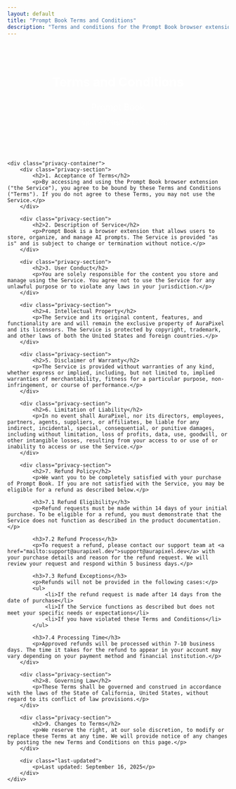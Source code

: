 ```yaml
---
layout: default
title: "Prompt Book Terms and Conditions"
description: "Terms and conditions for the Prompt Book browser extension."
---
```


<main>
    <div class="privacy-header">
        <h1>Terms and Conditions</h1>
        <h2 class="product-subtitle">Prompt Book</h2>
        <p class="subtitle">Last updated: September 16, 2025</p>
    </div>
    
    <div class="privacy-container">
        <div class="privacy-section">
            <h2>1. Acceptance of Terms</h2>
            <p>By accessing and using the Prompt Book browser extension ("the Service"), you agree to be bound by these Terms and Conditions ("Terms"). If you do not agree to these Terms, you may not use the Service.</p>
        </div>

        <div class="privacy-section">
            <h2>2. Description of Service</h2>
            <p>Prompt Book is a browser extension that allows users to store, organize, and manage AI prompts. The Service is provided "as is" and is subject to change or termination without notice.</p>
        </div>

        <div class="privacy-section">
            <h2>3. User Conduct</h2>
            <p>You are solely responsible for the content you store and manage using the Service. You agree not to use the Service for any unlawful purpose or to violate any laws in your jurisdiction.</p>
        </div>

        <div class="privacy-section">
            <h2>4. Intellectual Property</h2>
            <p>The Service and its original content, features, and functionality are and will remain the exclusive property of AuraPixel and its licensors. The Service is protected by copyright, trademark, and other laws of both the United States and foreign countries.</p>
        </div>

        <div class="privacy-section">
            <h2>5. Disclaimer of Warranty</h2>
            <p>The Service is provided without warranties of any kind, whether express or implied, including, but not limited to, implied warranties of merchantability, fitness for a particular purpose, non-infringement, or course of performance.</p>
        </div>

        <div class="privacy-section">
            <h2>6. Limitation of Liability</h2>
            <p>In no event shall AuraPixel, nor its directors, employees, partners, agents, suppliers, or affiliates, be liable for any indirect, incidental, special, consequential, or punitive damages, including without limitation, loss of profits, data, use, goodwill, or other intangible losses, resulting from your access to or use of or inability to access or use the Service.</p>
        </div>

        <div class="privacy-section">
            <h2>7. Refund Policy</h2>
            <p>We want you to be completely satisfied with your purchase of Prompt Book. If you are not satisfied with the Service, you may be eligible for a refund as described below.</p>
            
            <h3>7.1 Refund Eligibility</h3>
            <p>Refund requests must be made within 14 days of your initial purchase. To be eligible for a refund, you must demonstrate that the Service does not function as described in the product documentation.</p>
            
            <h3>7.2 Refund Process</h3>
            <p>To request a refund, please contact our support team at <a href="mailto:support@aurapixel.dev">support@aurapixel.dev</a> with your purchase details and reason for the refund request. We will review your request and respond within 5 business days.</p>
            
            <h3>7.3 Refund Exceptions</h3>
            <p>Refunds will not be provided in the following cases:</p>
            <ul>
                <li>If the refund request is made after 14 days from the date of purchase</li>
                <li>If the Service functions as described but does not meet your specific needs or expectations</li>
                <li>If you have violated these Terms and Conditions</li>
            </ul>
            
            <h3>7.4 Processing Time</h3>
            <p>Approved refunds will be processed within 7-10 business days. The time it takes for the refund to appear in your account may vary depending on your payment method and financial institution.</p>
        </div>

        <div class="privacy-section">
            <h2>8. Governing Law</h2>
            <p>These Terms shall be governed and construed in accordance with the laws of the State of California, United States, without regard to its conflict of law provisions.</p>
        </div>

        <div class="privacy-section">
            <h2>9. Changes to Terms</h2>
            <p>We reserve the right, at our sole discretion, to modify or replace these Terms at any time. We will provide notice of any changes by posting the new Terms and Conditions on this page.</p>
        </div>

        <div class="last-updated">
            <p>Last updated: September 16, 2025</p>
        </div>
    </div>
</main>

<style>
    .privacy-header {
        text-align: center;
        margin-bottom: 2rem;
        padding: 2rem 0;
        background: var(--gradient-primary);
        color: white;
    }
    
    .privacy-header h1 {
        margin-bottom: 0.5rem;
    }
    
    .product-subtitle {
        font-size: 1.25rem;
        font-weight: 400;
        margin-bottom: 0.5rem;
        color: rgba(255, 255, 255, 0.9);
    }
    
    .subtitle {
        opacity: 0.8;
    }
    
    .privacy-container {
        max-width: 800px;
        margin: 0 auto;
        padding: 2rem;
    }
    
    .privacy-section {
        margin-bottom: 2rem;
    }
    
    .privacy-section h2 {
        color: var(--color-primary);
        margin-bottom: 1rem;
        padding-bottom: 0.5rem;
        border-bottom: 1px solid var(--color-border);
    }
    
    .privacy-section h3 {
        color: var(--color-text);
        margin: 1.5rem 0 0.5rem;
    }
    
    .privacy-section ul {
        padding-left: 1.5rem;
    }
    
    .privacy-section li {
        margin-bottom: 0.5rem;
    }
    
    .last-updated {
        margin-top: 3rem;
        padding-top: 1rem;
        border-top: 1px solid var(--color-border);
        font-style: italic;
        opacity: 0.7;
    }
</style>
